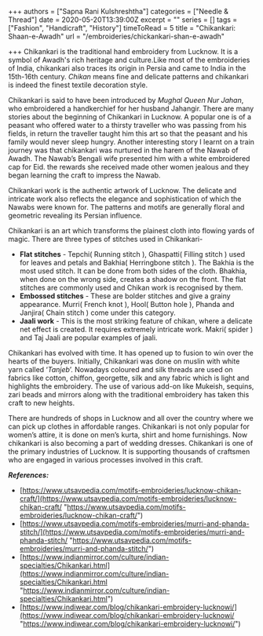 +++
authors = ["Sapna Rani Kulshreshtha"]
categories = ["Needle & Thread"]
date = 2020-05-20T13:39:00Z
excerpt = ""
series = []
tags = ["Fashion", "Handicraft", "History"]
timeToRead = 5
title = "Chikankari: Shaan-e-Awadh"
url = "/embroideries/chickankari-shan-e-awadh"

+++
Chikankari is the traditional hand embroidery from Lucknow. It is a symbol of Awadh's rich heritage and culture.Like most of the embroideries of India, chikankari also traces its origin in Persia and came to India in the 15th-16th century. _Chikan_ means fine and delicate patterns and chikankari is indeed the finest textile decoration style.

Chikankari is said to have been introduced by _Mughal Queen Nur Jahan_, who embroidered a handkerchief for her husband Jahangir. There are many stories about the beginning of Chikankari in Lucknow. A popular one is of a peasant who offered water to a thirsty traveller who was passing from his fields, in return the traveller taught him this art so that the peasant and his family would never sleep hungry. Another interesting story I learnt on a train journey was that chikankari was nurtured in the harem of the Nawab of Awadh. The Nawab’s Bengali wife presented him with a white embroidered cap for Eid. the rewards she received made other women jealous and they began learning the craft to impress the Nawab. 

Chikankari work is the authentic artwork of Lucknow. The delicate and intricate work also reflects the elegance and sophistication of which the Nawabs were known for. The patterns and motifs are generally floral and geometric revealing its Persian influence.

Chikankari is an art which transforms the plainest cloth into flowing yards of magic. There are three types of stitches used in Chikankari-

* **Flat stitches** - Tepchi( Running stitch ), Ghaspatti( Filling stitch ) used for leaves and petals and Bakhia( Herringbone stitch ). The Bakhia is the most used stitch. It can be done from both sides of the cloth. Bhakhia, when done on the wrong side, creates a shadow on the front. The flat stitches are commonly used and Chikan work is recognised by them.
* **Embossed stitches** - These are bolder stitches and give a grainy appearance. Murri( French knot ), Hool( Button hole ), Phanda and Janjira( Chain stitch ) come under this category.
* **Jaali work** - This is the most striking feature of chikan, where a delicate net effect is created. It requires extremely intricate work. Makri( spider ) and Taj Jaali are popular examples of jaali.

Chikankari has evolved with time. It has opened up to fusion to win over the hearts of the buyers. Initially, Chikankari was done on muslin with white yarn called ‘_Tanjeb_’. Nowadays coloured and silk threads are used on fabrics like cotton, chiffon, georgette, silk and any fabric which is light and highlights the embroidery. The use of various add-on like Mukeish, sequins, zari beads and mirrors along with the traditional embroidery has taken this craft to new heights.

There are hundreds of shops in Lucknow and all over the country where we can pick up clothes in affordable ranges. Chikankari is not only popular for women’s attire, it is done on men’s kurta, shirt and home furnishings. Now chikankari is also becoming a part of wedding dresses. Chikankari is one of the primary industries of Lucknow. It is supporting thousands of craftsmen who are engaged in various processes involved in this craft.

**_References:_**

* [https://www.utsavpedia.com/motifs-embroideries/lucknow-chikan-craft/](https://www.utsavpedia.com/motifs-embroideries/lucknow-chikan-craft/ "https://www.utsavpedia.com/motifs-embroideries/lucknow-chikan-craft/")
* [https://www.utsavpedia.com/motifs-embroideries/murri-and-phanda-stitch/](https://www.utsavpedia.com/motifs-embroideries/murri-and-phanda-stitch/ "https://www.utsavpedia.com/motifs-embroideries/murri-and-phanda-stitch/")
* [https://www.indianmirror.com/culture/indian-specialties/Chikankari.html](https://www.indianmirror.com/culture/indian-specialties/Chikankari.html "https://www.indianmirror.com/culture/indian-specialties/Chikankari.html")
* [https://www.indiwear.com/blog/chikankari-embroidery-lucknowi/](https://www.indiwear.com/blog/chikankari-embroidery-lucknowi/ "https://www.indiwear.com/blog/chikankari-embroidery-lucknowi/")
